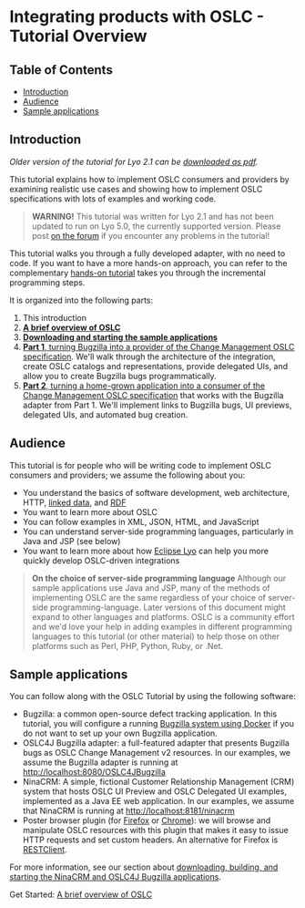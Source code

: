 # Integrating products with OSLC - Tutorial Overview

<!-- omit in toc -->
## Table of Contents

- [Introduction](#introduction)
- [Audience](#audience)
- [Sample applications](#sample-applications)

## Introduction

*Older version of the tutorial for Lyo 2.1 can be [downloaded as pdf](integrating_with_oslc_tutorial.pdf).*


This tutorial explains how to implement OSLC consumers and providers by examining realistic use cases and showing how to implement OSLC specifications with lots of examples and working code. 

> **WARNING!** This tutorial was written for Lyo 2.1 and has not been updated to run on Lyo 5.0, the currently supported version. Please post [on the forum](https://forum.open-services.net/c/sdks/lyo/9) if you encounter any problems in the tutorial!

This tutorial walks you through a fully developed adapter, with no need to code. If you want to have a more hands-on approach, you can refer to the complementary [hands-on tutorial](https://github.com/eclipse/lyo.docs/blob/master/lyo-rest-workshop/Lab1/Lyo_OSLC_Workshop.pdf) takes you through the incremental programming steps.

It is organized into the following parts:

1. This introduction
2. [__A brief overview of OSLC__](overview_of_oslc)
3. [**Downloading and starting the sample applications**](running_the_examples)
3. [**Part 1**, turning Bugzilla into a provider of the Change Management OSLC specification](implementing_an_oslc_provider/1_0_implementing_a_provider). We'll walk through the architecture of the integration, create OSLC catalogs and representations, provide delegated UIs, and allow you to create Bugzilla bugs programmatically.
4. [**Part 2**, turning a home-grown application into a consumer of the Change Management OSLC specification](integrating_with_an_oslc_provider/2_0_implementing_consumer) that works with the Bugzilla adapter from Part 1. We'll implement links to Bugzilla bugs, UI previews, delegated UIs, and automated bug creation.


## Audience

This tutorial is for people who will be writing code to implement OSLC consumers and providers; we assume the following about you:

+ You understand the basics of software development, web architecture, HTTP, [linked data](http://youtu.be/40mjwqGEKBU), and [RDF](http://www.youtube.com/watch?v=Nk9TOx1sBUk&feature=share&list=PLpqpu1CS6Rj4dRKWX1UICKseBq_20nk6k)
+ You want to learn more about OSLC
+ You can follow examples in XML, JSON, HTML, and JavaScript
+ You can understand server-side programming languages, particularly in Java and JSP (see below)
+ You want to learn more about how [Eclipse Lyo](../eclipse_lyo/eclipse-lyo) can help you more quickly develop OSLC-driven integrations


> **On the choice of server-side programming language** 
> Although our sample applications use Java and JSP, many of the methods of
> implementing OSLC are the same regardless of your choice of server-side
> programming-language. Later versions of this document might expand to other
> languages and platforms. OSLC is a community effort and we'd love your help
> in adding examples in different programming languages to this tutorial (or
> other material) to help those on other platforms such as Perl, PHP, Python,
> Ruby, or .Net.  

## Sample applications

You can follow along with the OSLC Tutorial by using the following software:

- Bugzilla: a common open-source defect tracking application. In this tutorial,
  you will configure a running [Bugzilla system using
  Docker](https://hub.docker.com/r/bugzilla/bugzilla-dev/) if you do not want
  to set up your own Bugzilla application.
- OSLC4J Bugzilla adapter: a full-featured adapter that presents Bugzilla bugs
  as OSLC Change Management v2 resources. In our examples, we assume the
  Bugzilla adapter is running at
  [http://localhost:8080/OSLC4JBugzilla](http://localhost:8080/OSLC4JBugzilla)
- NinaCRM: A simple, fictional Customer Relationship Management (CRM) system
  that hosts OSLC UI Preview and OSLC Delegated UI examples, implemented as a
  Java EE web application. In our examples, we assume that NinaCRM is running
  at [http://localhost:8181/ninacrm](http://localhost:8181/ninacrm)
- Poster browser plugin (for
  [Firefox](https://addons.mozilla.org/en-US/firefox/addon/poster/) or
  [Chrome](https://chrome.google.com/webstore/detail/chrome-poster/cdjfedloinmbppobahmonnjigpmlajcd)):
  we will browse and manipulate OSLC resources with this plugin that makes it
  easy to issue HTTP requests and set custom headers. An alternative for
  Firefox is
  [RESTClient](https://addons.mozilla.org/en-us/firefox/addon/restclient/).

For more information, see our section about [downloading, building, and starting the NinaCRM and OSLC4J Bugzilla applications](running_the_examples).

Get Started: [A brief overview of OSLC](overview_of_oslc)

